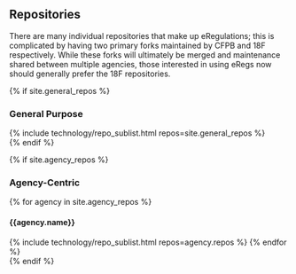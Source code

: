 ## Repositories

There are many individual repositories that make up eRegulations; this is
complicated by having two primary forks maintained by CFPB and 18F
respectively. While these forks will ultimately be merged and maintenance
shared between multiple agencies, those interested in using eRegs now should
generally prefer the 18F repositories.

{% if site.general_repos %}
<section id="main-repositories">
  <h3 id="repositories">General Purpose</h3>
  {% include technology/repo_sublist.html repos=site.general_repos %}
</section>
{% endif %}

{% if site.agency_repos %}
<section id="agency-repositories">
  <h3 id="repositories">Agency-Centric</h3>
  {% for agency in site.agency_repos %}
    <h4>{{agency.name}}</h4>
    {% include technology/repo_sublist.html repos=agency.repos %}
  {% endfor %}
</section>
{% endif %}
